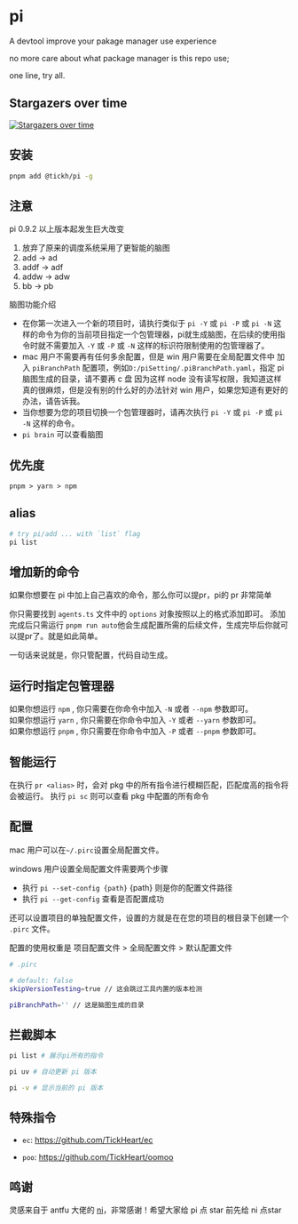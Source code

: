 # pi

A devtool improve your pakage manager use experience

no more care about what package manager is this repo use;

one line, try all.


## Stargazers over time

[![Stargazers over time](https://starchart.cc/TickHeart/pi.svg)](https://starchart.cc/TickHeart/pi)


## 安装
  
```bash
pnpm add @tickh/pi -g
```

## 注意
pi 0.9.2 以上版本起发生巨大改变
1. 放弃了原来的调度系统采用了更智能的脑图
2. add -> ad
3. addf -> adf
4. addw -> adw
5. bb -> pb

脑图功能介绍
  * 在你第一次进入一个新的项目时，请执行类似于 `pi -Y` 或 `pi -P` 或 `pi -N` 这样的命令为你的当前项目指定一个包管理器，pi就生成脑图，在后续的使用指令时就不需要加入 `-Y` 或 `-P` 或 `-N` 这样的标识符限制使用的包管理器了。
  * mac 用户不需要再有任何多余配置，但是 win 用户需要在全局配置文件中 加入 `piBranchPath` 配置项，例如`D:/piSetting/.piBranchPath.yaml`，指定 pi 脑图生成的目录，请不要再 c 盘 因为这样 node 没有读写权限，我知道这样真的很麻烦，但是没有别的什么好的办法针对 win 用户，如果您知道有更好的办法，请告诉我。
  * 当你想要为您的项目切换一个包管理器时，请再次执行 `pi -Y` 或 `pi -P` 或 `pi -N` 这样的命令。
  * `pi brain` 可以查看脑图

## 优先度

`pnpm > yarn > npm`

## alias

```bash
# try pi/add ... with `list` flag
pi list
```

## 增加新的命令

如果你想要在 pi 中加上自己喜欢的命令，那么你可以提pr，pi的 pr 非常简单

你只需要找到 `agents.ts` 文件中的 `options` 对象按照以上的格式添加即可。
添加完成后只需运行 `pnpm run auto`他会生成配置所需的后续文件，生成完毕后你就可以提pr了。就是如此简单。

一句话来说就是，你只管配置，代码自动生成。

## 运行时指定包管理器


如果你想运行 `npm` , 你只需要在你命令中加入 `-N` 或者 `--npm` 参数即可。
<br />
如果你想运行 `yarn` , 你只需要在你命令中加入 `-Y` 或者 `--yarn` 参数即可。
<br />
如果你想运行 `pnpm` , 你只需要在你命令中加入 `-P` 或者 `--pnpm` 参数即可。

## 智能运行

在执行 `pr <alias>` 时，会对 pkg 中的所有指令进行模糊匹配，匹配度高的指令将会被运行。
执行 `pi sc` 则可以查看 pkg 中配置的所有命令

## 配置

mac 用户可以在`~/.pirc`设置全局配置文件。

windows 用户设置全局配置文件需要两个步骤
  * 执行 `pi --set-config {path}` {path} 则是你的配置文件路径 
  * 执行 `pi --get-config` 查看是否配置成功

还可以设置项目的单独配置文件，设置的方就是在在您的项目的根目录下创建一个 `.pirc` 文件。

配置的使用权重是 项目配置文件 > 全局配置文件 > 默认配置文件
  
```bash
# .pirc

# default: false
skipVersionTesting=true // 这会跳过工具内置的版本检测

piBranchPath='' // 这是脑图生成的目录

```

## 拦截脚本

```bash
pi list # 展示pi所有的指令

pi uv # 自动更新 pi 版本

pi -v # 显示当前的 pi 版本
```

## 特殊指令

+ `ec`: https://github.com/TickHeart/ec

+ `poo`: https://github.com/TickHeart/oomoo

## 鸣谢

灵感来自于 antfu 大佬的 [ni](https://github.com/antfu/ni)，非常感谢！希望大家给 pi 点 star 前先给 ni 点star
